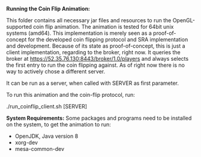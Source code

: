 

**Running the Coin Flip Animation:**

This folder contains all necessary jar files and resources to run the OpenGL-supported coin flip animation.
The animation is tested for 64bit unix systems (amd64). This implementation is merely seen as a proof-of-concept
for the developed coin flipping protocol and SRA implementation and development. Because of its state as proof-of-concept,
this is just a client implementation, regarding to the broker, right now. It queries the broker at https://52.35.76.130:8443/broker/1.0/players and
always selects the first entry to run the coin flipping against.
As of right now there is no way to actively chose a different server.

It can be run as a server, when called with SERVER as first parameter.

To run this animation and the coin-flip protocol, run:

./run_coinflip_client.sh [SERVER]


**System Requirements:**
Some packages and programs need to be installed on the system, to get the animation to run:

- OpenJDK, Java version 8
- xorg-dev
- mesa-common-dev

